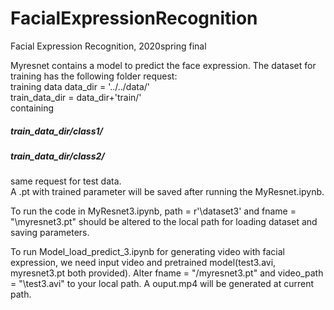 # FacialExpressionRecognition
Facial Expression Recognition, 2020spring final

Myresnet contains a model to predict the face expression. The dataset for training has the following folder request:  
training data
data_dir = '../../data/'  
train_data_dir = data_dir+'train/'  
containing
##### train_data_dir/class1/
##### train_data_dir/class2/
same request for test data.  
A .pt with trained parameter will be saved after running the MyResnet.ipynb.

To run the code in MyResnet3.ipynb, path = r'\dataset3' and fname = "\myresnet3.pt" should be altered to the local path for loading dataset and saving parameters.  

To run Model_load_predict_3.ipynb for generating video with facial expression, we need input video and pretrained model(test3.avi, myresnet3.pt both provided). Alter fname = "/myresnet3.pt" and video_path = "\test3.avi" to your local path. A ouput.mp4 will be generated at current path.


